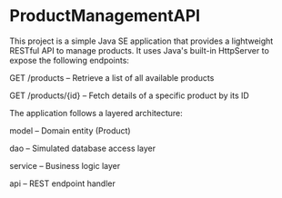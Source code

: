 # ProductManagementAPI
This project is a simple Java SE application that provides a lightweight RESTful API to manage products.
It uses Java's built-in HttpServer to expose the following endpoints:

GET /products – Retrieve a list of all available products

GET /products/{id} – Fetch details of a specific product by its ID

The application follows a layered architecture:

model – Domain entity (Product)

dao – Simulated database access layer

service – Business logic layer

api – REST endpoint handler
